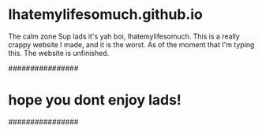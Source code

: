 # Ihatemylifesomuch.github.io
The calm zone
Sup lads it's yah boi, Ihatemylifesomuch. This is a really crappy website I made, and it is the worst. As of the moment that I'm typing 
this. The website is unfinished. 

#*#*#*#*#*#*#*#*#*#*#*#*#*#*#*#*
# hope you dont enjoy lads!   #
*#*#*#*#*#*#*#*#*#*#*#*#*#*#*#*#



